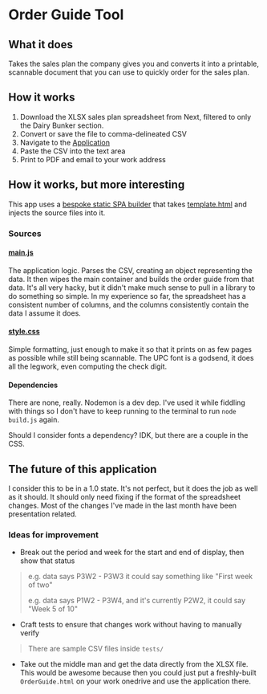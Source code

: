 # Order Guide Tool

## What it does

Takes the sales plan the company gives you and converts it into a printable, scannable document that you can use to quickly order for the sales plan.

## How it works

1. Download the XLSX sales plan spreadsheet from Next, filtered to only the Dairy Bunker section.
2. Convert or save the file to comma-delineated CSV
3. Navigate to the [Application](OrderGuide.html)
4. Paste the CSV into the text area
5. Print to PDF and email to your work address

## How it works, but more interesting

This app uses a [bespoke static SPA builder](build.js) that takes [template.html](template.html) and injects the source files into it.

### Sources

#### [main.js](main.js)

The application logic. Parses the CSV, creating an object representing the data. It then wipes the main container and builds the order guide from that data. It's all very hacky, but it didn't make much sense to pull in a library to do something so simple. In my experience so far, the spreadsheet has a consistent number of columns, and the columns consistently contain the data I assume it does.

#### [style.css](style.css)

Simple formatting, just enough to make it so that it prints on as few pages as possible while still being scannable. The UPC font is a godsend, it does all the legwork, even computing the check digit.

#### Dependencies

There are none, really. Nodemon is a dev dep. I've used it while fiddling with things so I don't have to keep running to the terminal to run `node build.js` again.

Should I consider fonts a dependency? IDK, but there are a couple in the CSS.

## The future of this application

I consider this to be in a 1.0 state. It's not perfect, but it does the job as well as it should. It should only need fixing if the format of the spreadsheet changes. Most of the changes I've made in the last month have been presentation related.

### Ideas for improvement

- Break out the period and week for the start and end of display, then show that status

> e.g. data says P3W2 - P3W3 it could say something like "First week of two"
>
> e.g. data says P1W2 - P3W4, and it's currently P2W2, it could say "Week 5 of 10"

- Craft tests to ensure that changes work without having to manually verify

> There are sample CSV files inside `tests/`

- Take out the middle man and get the data directly from the XLSX file. This would be awesome because then you could just put a freshly-built `OrderGuide.html` on your work onedrive and use the application there.